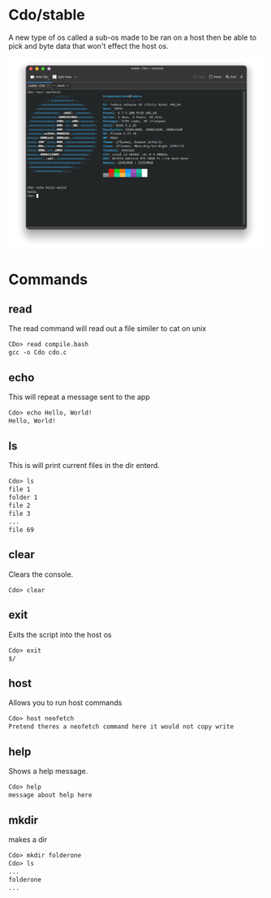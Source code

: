 # Cdo/stable
A new type of os called a sub-os made to be ran on a host then be able to pick and byte data that won't effect the host os.

![Usage](nEtYpNq.png)

# Commands

## read
The read command will read out a file similer to cat on unix
```cdo
CDo> read compile.bash
gcc -o Cdo cdo.c
```

## echo
This will repeat a message sent to the app
```cdo
Cdo> echo Hello, World!
Hello, World!
```

## ls
This is will print current files in the dir enterd.
```cdo
Cdo> ls
file 1
folder 1
file 2
file 3
...
file 69
```

## clear
Clears the console.
```cdo
Cdo> clear
```

## exit
Exits the script into the host os
```cdo
Cdo> exit
$/
```

## host
Allows you to run host commands
```cdo
Cdo> host neofetch
Pretend theres a neofetch command here it would not copy write
```

## help
Shows a help message.
```cdo
Cdo> help
message about help here
```

## mkdir
makes a dir
```cdo
Cdo> mkdir folderone
Cdo> ls
...
folderone
...
```
